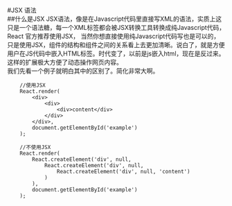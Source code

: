 #JSX 语法  
##什么是JSX
JSX语法，像是在Javascript代码里直接写XML的语法，实质上这只是一个语法糖，每一个XML标签都会被JSX转换工具转换成纯Javascript代码，React 官方推荐使用JSX， 当然你想直接使用纯Javascript代码写也是可以的，只是使用JSX，组件的结构和组件之间的关系看上去更加清晰。说白了，就是方便用户在JS代码中嵌入HTML标签。时代变了，以前是js嵌入html，现在是反过来。这样的扩展极大方便了动态操作网页内容。  
我们先看一个例子就明白其中的区别了。简化非常大啊。
```
    //使用JSX
    React.render(
        <div>
            <div>
                <div>content</div>
            </div>
        </div>,
        document.getElementById('example')
    );
     
    //不使用JSX
    React.render(
        React.createElement('div', null,
            React.createElement('div', null,
                React.createElement('div', null, 'content')
            )
        ),
        document.getElementById('example')
    );
```
